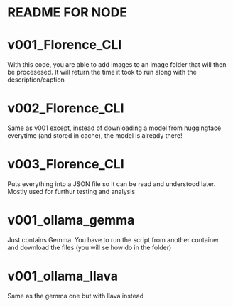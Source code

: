 # README FOR NODE

# v001_Florence_CLI
With this code, you are able to add images to an image folder that will then be procesesed. It will return the time it took to run along with the description/caption 

# v002_Florence_CLI
Same as v001 except, instead of downloading a model from huggingface everytime (and stored in cache), the model is already there! 

# v003_Florence_CLI
Puts everything into a JSON file so it can be read and understood later. Mostly used for furthur testing and analysis

# v001_ollama_gemma
Just contains Gemma. You have to run the script from another container and download the files (you will se how do in the folder)

# v001_ollama_llava
Same as the gemma one but with llava instead
